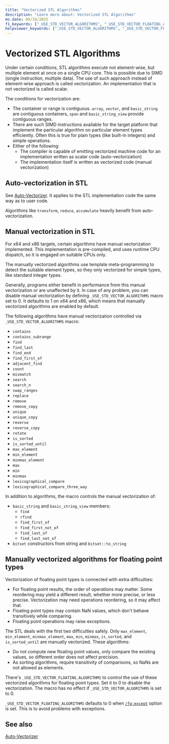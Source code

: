 ```yaml
---
title: "Vectorized STL Algorithms"
description: "Learn more about: Vectorized STL Algorithms"
ms.date: 09/19/2025
f1_keywords: ["_USE_STD_VECTOR_ALGORITHMS", "_USE_STD_VECTOR_FLOATING_ALGORITHMS"]
helpviewer_keywords: ["_USE_STD_VECTOR_ALGORITHMS", "_USE_STD_VECTOR_FLOATING_ALGORITHMS", "Vector Algorithms", "Vectorization", "SIMD"]
---
```

# Vectorized STL Algorithms

Under certain conditions, STL algorithms execute not element-wise, but multiple element at once on a single CPU core. This is possible due to SIMD (single instruction, multiple data). The use of such approach instead of element-wise approach is called vectorization. An implementation that is not vectorized is called scalar.

The conditions for vectorization are:
 - The container or range is contiguous. `array`, `vector`, and `basic_string` are contiguous containers, `span` and `basic_string_view` provide contiguous ranges.
 - There are such SIMD instructions available for the target platform that implement the particular algorithm on particular element types efficiently. Often this is true for plain types (like built-in integers) and simple operations.
 - Either of the following:
     - The compiler is capable of emitting vectorized machine code for an implementation written as scalar code (auto-vectorization)
     - The implementation itself is written as vectorized code (manual vectorization)

## Auto-vectorization in STL

See [Auto-Vectorizer](../parallel/auto-parallelization-and-auto-vectorization.md#auto-vectorizer). It applies to the STL implementation code the same way as to user code.

Algorithms like `transform`, `reduce`, `accumulate` heavily benefit from auto-vectorization.

## Manual vectorization in STL

For x64 and x86 targets, certain algorithms have manual vectorization implemented. This implementation is pre-compiled, and uses runtime CPU dispatch, so it is engaged on suitable CPUs only.

The manually vectorized algorithms use template meta-programming to detect the suitable element types, so they only vectorized for simple types, like standard integer types.

Generally, programs either benefit in performance from this manual vectorization or are unaffected by it. In case of any problem, you can disable manual vectorization by defining `_USE_STD_VECTOR_ALGORITHMS` macro set to 0. It defaults to 1 on x64 and x86, which means that manually vectorized algorithms are enabled by default.

The following algorithms have manual vectorization controlled via `_USE_STD_VECTOR_ALGORITHMS` macro:
 - `contains`
 - `contains_subrange`
 - `find`
 - `find_last`
 - `find_end`
 - `find_first_of`
 - `adjacent_find`
 - `count`
 - `mismatch`
 - `search`
 - `search_n`
 - `swap_ranges`
 - `replace`
 - `remove`
 - `remove_copy`
 - `unique`
 - `unique_copy`
 - `reverse`
 - `reverse_copy`
 - `rotate`
 - `is_sorted`
 - `is_sorted_until`
 - `max_element`
 - `min_element`
 - `minmax_element`
 - `max`
 - `min`
 - `minmax`
 - `lexicographical_compare`
 - `lexicographical_compare_three_way`

In addition to algorithms, the macro controls the manual vectorization of:
 - `basic_string` and `basic_string_view` members:
   - `find`
   - `rfind`
   - `find_first_of`
   - `find_first_not_of`
   - `find_last_of`
   - `find_last_not_of`
 - `bitset` constructors from string and `bitset::to_string`

## Manually vectorized algorithms for floating point types

Vectorization of floating point types is connected with extra difficulties:
 - For floating point results, the order of operations may matter. Some reordering may yield a different result, whether more precise, or less precise. Vectorization may need operations reordering, so it may affect that.
 - Floating point types may contain NaN values, which don't behave transitively while comparing.
 - Floating point operations may raise exceptions.

The STL deals with the first two difficulties safely. Only `max_element`, `min_element`, `minmax_element`, `max`, `min`, `minmax`, `is_sorted`, and `is_sorted_until` are manually vectorized. These algorithms:
 - Do not compute new floating point values, only compare the existing values, so different order does not affect precision.
 - As sorting algorithms, require transitivity of comparisons, so NaNs are not allowed as elements.

There's `_USE_STD_VECTOR_FLOATING_ALGORITHMS` to control the use of these vectorized algorithms for floating point types. Set it to 0 to disable the vectorization. The macro has no effect if `_USE_STD_VECTOR_ALGORITHMS` is set to 0.

`_USE_STD_VECTOR_FLOATING_ALGORITHMS` defaults to 0 when [`/fp:except`](../build/reference/fp-specify-floating-point-behavior.md#except) option is set. This is to avoid problems with exceptions.

## See also

[Auto-Vectorizer](../parallel/auto-parallelization-and-auto-vectorization.md#auto-vectorizer)
